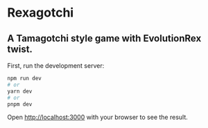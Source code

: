# Rexagotchi
## A Tamagotchi style game with EvolutionRex twist.

First, run the development server:

```bash
npm run dev
# or
yarn dev
# or
pnpm dev
```

Open [http://localhost:3000](http://localhost:3000) with your browser to see the result.
